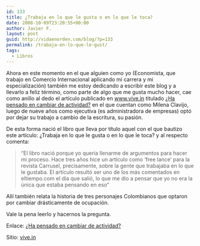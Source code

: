 ```yaml
---
id: 133
title: ¿Trabaja en lo que le gusta o en lo que le toca?
date: 2008-10-09T23:20:55+00:00
author: Javier F.
layout: post
guid: http://vidaenorden.com/blog/?p=133
permalink: /trabaja-en-lo-que-le-gust/
tags:
  - Libros
---
```

Ahora en este momento en el que alguien como yo (Economista, que trabajo en Comercio Internacional aplicando mi carrera y mi especialización) también me estoy dedicando a escribir este blog y a llevarlo a feliz término, como parte de algo que me gusta mucho hacer, cae como anillo al dedo el artículo publicado en <a title="vive.in" href="http://bogota.vive.in/bogota/" target="_blank">www.vive.in </a>titulado <a title="Ha pensado en cambiar de actividad?" href="http://www.vive.in//libros/articulos/octubre2008/ARTICULO-WEB-NOTA_INTERIOR_VIVEIN-4593894.html" target="_blank">¿Ha pensado en cambiar de actividad?</a> en el que cuentan como Milena Clavijo, luego de nueve años como ejecutiva (es administradora de empresas) optó por dejar su trabajo a cambio de la escritura, su pasión.

De esta forma nació el libro que lleva por título aquel con el que bautizo este artículo: ¿Trabaja en lo que le gusta o en lo que le toca? y al respecto comenta:

> <span class="textoNormal">&#8220;El libro nació porque yo quería llenarme de argumentos para hacer mi proceso. Hace tres años hice un artículo como &#8216;free lance&#8217; para la revista Carrusel, precisamente, sobre la gente que trabajaba en lo que le gustaba. El artículo resultó ser uno de los más comentados en eltiempo.com el día que salió, lo que me dio a pensar que yo no era la única que estaba pensando en eso&#8221;</span>

Allí también relata la historia de tres personajes Colombianos que optaron por cambiar drásticamente de ocupación.

Vale la pena leerlo y hacernos la pregunta.

Enlace: <a href="http://www.vive.in//libros/articulos/octubre2008/ARTICULO-WEB-NOTA_INTERIOR_VIVEIN-4593894.html" target="_blank">¿Ha pensado en cambiar de actividad?</a>
  
Sitio: <a title="vive.in" href="http://bogota.vive.in/bogota/index.html" target="_blank">vive.in</a>